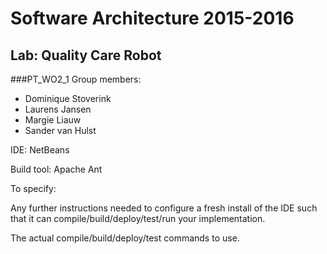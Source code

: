 # Software Architecture 2015-2016
## Lab: Quality Care Robot

###PT_WO2_1
Group members: 
- Dominique Stoverink
- Laurens Jansen
- Margie Liauw
- Sander van Hulst

IDE: NetBeans

Build tool: Apache Ant

To specify:

Any further instructions needed to configure a fresh install of the IDE such that it can compile/build/deploy/test/run your implementation.

The actual compile/build/deploy/test commands to use.
